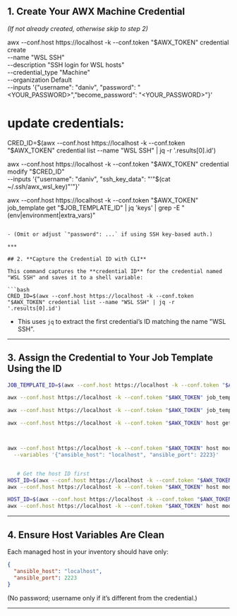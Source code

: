 ## 1. **Create Your AWX Machine Credential**

*(If not already created, otherwise skip to step 2)*

awx --conf.host https://localhost -k --conf.token "$AWX_TOKEN" credential create \
  --name "WSL SSH" \
  --description "SSH login for WSL hosts" \
  --credential_type "Machine" \
  --organization Default \
  --inputs '{"username": "daniv", "password": "<YOUR_PASSWORD>","become_password": "<YOUR_PASSWORD>"}'

# update credentials:
CRED_ID=$(awx --conf.host https://localhost -k --conf.token "$AWX_TOKEN" credential list --name "WSL SSH" | jq -r '.results[0].id')

<!-- awx --conf.host https://localhost -k --conf.token "$AWX_TOKEN" credential modify $CRED_ID \
  --inputs '{"username": "daniv", "password": "<YOUR_PASSWORD>","become_password": "<YOUR_PASSWORD>"}' -->

awx --conf.host https://localhost -k --conf.token "$AWX_TOKEN" credential modify "$CRED_ID" \
  --inputs '{"username": "daniv", "ssh_key_data": "'"$(cat ~/.ssh/awx_wsl_key)"'"}'

awx --conf.host https://localhost -k --conf.token "$AWX_TOKEN" job_template get "$JOB_TEMPLATE_ID" | jq 'keys' | grep -E "(env|environment|extra_vars)"

```

- (Omit or adjust `"password": ...` if using SSH key-based auth.)

***

## 2. **Capture the Credential ID with CLI**

This command captures the **credential ID** for the credential named "WSL SSH" and saves it to a shell variable:

```bash
CRED_ID=$(awx --conf.host https://localhost -k --conf.token "$AWX_TOKEN" credential list --name "WSL SSH" | jq -r '.results[0].id')
```

- This uses `jq` to extract the first credential’s ID matching the name "WSL SSH".

***

## 3. **Assign the Credential to Your Job Template Using the ID**


```bash
JOB_TEMPLATE_ID=$(awx --conf.host https://localhost -k --conf.token "$AWX_TOKEN" job_template list --name "Stop Services WSL" | jq -r '.results[0].id')

awx --conf.host https://localhost -k --conf.token "$AWX_TOKEN" job_template associate --credential "$CRED_ID" "$JOB_TEMPLATE_ID"

awx --conf.host https://localhost -k --conf.token "$AWX_TOKEN" job_template launch --job_template "$JOB_TEMPLATE_ID" --extra_vars '{"service_name": "ssh"}'

awx --conf.host https://localhost -k --conf.token "$AWX_TOKEN" host get --name wslubuntu1 | jq -r .variables



awx --conf.host https://localhost -k --conf.token "$AWX_TOKEN" host modify --name wslubuntu1 \
  --variables '{"ansible_host": "localhost", "ansible_port": 2223}'


   # Get the host ID first
HOST_ID=$(awx --conf.host https://localhost -k --conf.token "$AWX_TOKEN" host get --name wslubuntu1 | jq -r '.id')
awx --conf.host https://localhost -k --conf.token "$AWX_TOKEN" host modify "$HOST_ID" --variables '{"ansible_host": "localhost", "ansible_port": 2223}'

HOST_ID=$(awx --conf.host https://localhost -k --conf.token "$AWX_TOKEN" host get --name wslkali1 | jq -r '.id')
awx --conf.host https://localhost -k --conf.token "$AWX_TOKEN" host modify "$HOST_ID" --variables '{"ansible_host": "localhost", "ansible_port": 2224}'


```


***

## 4. **Ensure Host Variables Are Clean**

Each managed host in your inventory should have only:

```json
{
  "ansible_host": "localhost",
  "ansible_port": 2223
}
```

(No password; username only if it’s different from the credential.)

***

